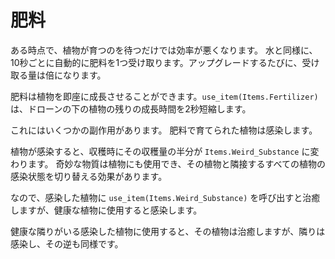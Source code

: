 # 肥料
ある時点で、植物が育つのを待つだけでは効率が悪くなります。
水と同様に、10秒ごとに自動的に肥料を1つ受け取ります。アップグレードするたびに、受け取る量は倍になります。

肥料は植物を即座に成長させることができます。`use_item(Items.Fertilizer)` は、ドローンの下の植物の残りの成長時間を2秒短縮します。

これにはいくつかの副作用があります。
肥料で育てられた植物は感染します。

植物が感染すると、収穫時にその収穫量の半分が `Items.Weird_Substance` に変わります。
奇妙な物質は植物にも使用でき、その植物と隣接するすべての植物の感染状態を切り替える効果があります。

なので、感染した植物に `use_item(Items.Weird_Substance)` を呼び出すと治癒しますが、健康な植物に使用すると感染します。

健康な隣りがいる感染した植物に使用すると、その植物は治癒しますが、隣りは感染し、その逆も同様です。
